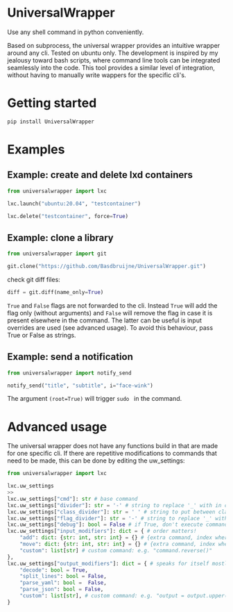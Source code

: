 # UniversalWrapper
Use any shell command in python conveniently.

Based on subprocess, the universal wrapper provides an intuitive wrapper around any cli.
Tested on ubuntu only. The development is inspired by my jealousy toward bash scripts, where command line tools can be integrated seamlessly into the code. This tool provides a similar level of integration, without having to manually write wappers for the specific cli's. 

# Getting started

```bash
pip install UniversalWrapper
```

# Examples
## Example: create and delete lxd containers

```python
from universalwrapper import lxc

lxc.launch("ubuntu:20.04", "testcontainer")

lxc.delete("testcontainer", force=True)
```

## Example: clone a library

```python
from universalwrapper import git

git.clone("https://github.com/Basdbruijne/UniversalWrapper.git")
```
check git diff files:
```python
diff = git.diff(name_only=True)
```
`True` and `False` flags are not forwarded to the cli. Instead `True` will add the flag only (without arguments) and `False` will remove the flag in case it is present elsewhere in the command. The latter can be useful is input overrides are used (see advanced usage). To avoid this behaviour, pass True or False as strings.

## Example: send a notification

```python
from universalwrapper import notify_send

notify_send("title", "subtitle", i="face-wink")
```

The argument `(root=True)` will trigger `sudo ` in the command.

# Advanced usage

The universal wrapper does not have any functions build in that are made for one specific cli. If there are repetitive modifications to commands that need to be made, this can be done by editing the uw_settings:

```python
from universalwrapper import lxc

lxc.uw_settings
>>
lxc.uw_settings["cmd"]: str # base command
lxc.uw_settings["divider"]: str = '-' # string to replace '_' with in command
lxc.uw_settings["class_divider"]: str = ' ' # string to put between classes
lxc.uw_settings["flag_divider"]: str = '-' # string to replace '_' with in flags
lxc.uw_settings["debug"]: bool = False # if True, don't execute command but just print it
lxc.uw_settings["input_modifiers"]: dict = { # order matters!
    "add": dict: {str: int, str: int} = {} # {extra command, index where to add it}
    "move": dict: {str: int, str: int} = {} # {extra command, index where to move it to}
    "custom": list[str] # custom command: e.g. "command.reverse()"
},
lxc.uw_settings["output_modifiers"]: dict = { # speaks for itself mostly, order matters!
    "decode": bool = True,
    "split_lines": bool = False,
    "parse_yaml": bool =  False,
    "parse_json": bool = False,
    "custom": list[str], # custom command: e.g. "output = output.upper()"
}
```